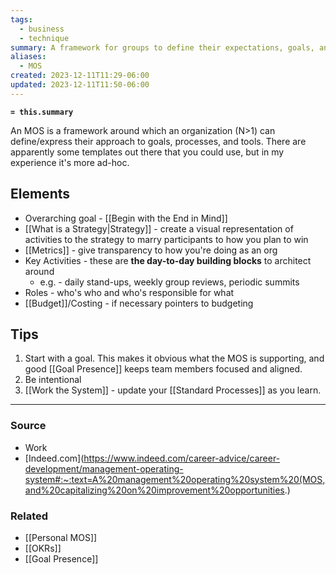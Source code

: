 ```yaml
---
tags:
  - business
  - technique
summary: A framework for groups to define their expectations, goals, and processes.
aliases:
  - MOS
created: 2023-12-11T11:29-06:00
updated: 2023-12-11T11:50-06:00
---
```

**`= this.summary`**

An MOS is a framework around which an organization (N>1) can define/express their approach to goals, processes, and tools. There are apparently some templates out there that you could use, but in my experience it's more ad-hoc.

## Elements
- Overarching goal - [[Begin with the End in Mind]]
- [[What is a Strategy|Strategy]] - create a visual representation of activities to the strategy to marry participants to how you plan to win
- [[Metrics]] - give transparency to how you're doing as an org
- Key Activities - these are **the day-to-day building blocks** to architect around
	- e.g. - daily stand-ups, weekly group reviews, periodic summits
- Roles - who's who and who's responsible for what
- [[Budget]]/Costing - if necessary pointers to budgeting

## Tips
1. Start with a goal. This makes it obvious what the MOS is supporting, and good [[Goal Presence]] keeps team members focused and aligned.
2. Be intentional
3. [[Work the System]] - update your [[Standard Processes]] as you learn.

---
### Source
- Work
- [Indeed.com](https://www.indeed.com/career-advice/career-development/management-operating-system#:~:text=A%20management%20operating%20system%20(MOS,and%20capitalizing%20on%20improvement%20opportunities.)

### Related
- [[Personal MOS]]
- [[OKRs]]
- [[Goal Presence]]